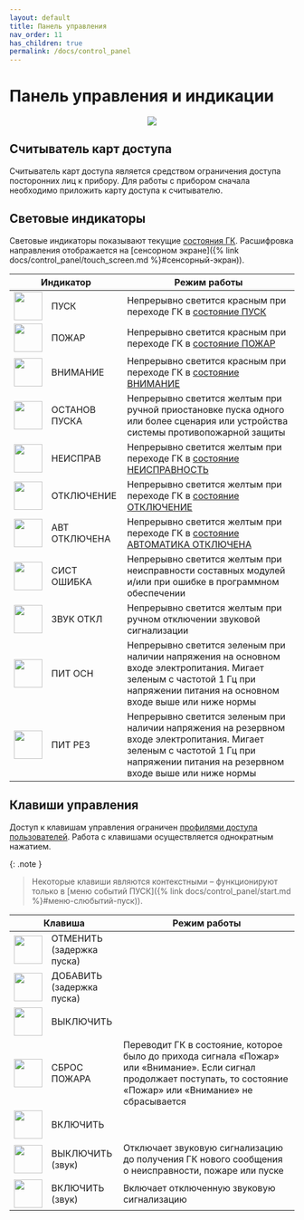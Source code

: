 ```yaml
---
layout: default
title: Панель управления
nav_order: 11
has_children: true
permalink: /docs/control_panel
---
```


# Панель управления и индикации
<p align="center">
<img src="../assets/images/control_panel.png">
</p>

## Считыватель карт доступа
Считыватель карт доступа является средством ограничения доступа посторонних лиц к прибору. Для работы с прибором сначала необходимо приложить карту доступа к считывателю.

## Световые индикаторы
Световые индикаторы показывают текущие <a href="/gk_manual/docs/intelligence/conditions#основные-состояния-гк">состояния ГК</a>. Расшифровка направления отображается на [сенсорном экране]({% link docs/control_panel/touch_screen.md %}#сенсорный-экран)).

<table> 
  <thead> 
    <tr> 
      <th style="text-align: center" colspan="2">Индикатор</th>
      <th style="text-align: center">Режим работы</th>
    </tr>
  </thead> 
  <tbody>
    <tr>
      <td style="text-align: center"><img src="../assets/icons/light_indicators/li_pusk.png" width="50" height="50"></td>
      <td style="text-align: left">ПУСК</td>
      <td style="text-align: left">Непрерывно светится красным при переходе ГК в <a href="/gk_manual/docs/intelligence/conditions#состояние_пуск">состояние ПУСК</a></td>
    </tr>
    <tr>
      <td style="text-align: center"><img src="../assets/icons/light_indicators/li_pozhar.png" width="50" height="50"></td>
      <td style="text-align: left">ПОЖАР</td>
      <td style="text-align: left">Непрерывно светится красным при переходе ГК в <a href="/gk_manual/docs/intelligence/conditions#состояние_пожар">состояние ПОЖАР</a></td>
    </tr>
    <tr>
      <td style="text-align: center"><img src="../assets/icons/light_indicators/li_vnimanie.png" width="50" height="50"></td>
      <td style="text-align: left">ВНИМАНИЕ</td>
      <td style="text-align: left">Непрерывно светится красным при переходе ГК в <a href="/gk_manual/docs/intelligence/conditions#состояние_внимание">состояние ВНИМАНИЕ</a></td>
    </tr>
    <tr>
      <td style="text-align: center"><img src="../assets/icons/light_indicators/li_ostanov_puska.png" width="50" height="50"></td>
      <td style="text-align: left">ОСТАНОВ ПУСКА</td>
      <td style="text-align: left">Непрерывно светится желтым при ручной приостановке пуска одного или более сценария или устройства системы противопожарной защиты</td>
    </tr>
    <tr>
      <td style="text-align: center"><img src="../assets/icons/light_indicators/li_neispravnost.png" width="50" height="50"></td>
      <td style="text-align: left">НЕИСПРАВ</td>
      <td style="text-align: left">Непрерывно светится желтым при переходе ГК в <a href="/gk_manual/docs/intelligence/conditions#состояние_неисправность">состояние НЕИСПРАВНОСТЬ</a></td>
    </tr>
    <tr>
      <td style="text-align: center"><img src="../assets/icons/light_indicators/li_otkluchenie.png" width="50" height="50"></td>
      <td style="text-align: left">ОТКЛЮЧЕНИЕ</td>
      <td style="text-align: left">Непрерывно светится желтым при переходе ГК в <a href="/gk_manual/docs/intelligence/conditions#состояние_отключение">состояние ОТКЛЮЧЕНИЕ</a></td>
    </tr>
    <tr>
      <td style="text-align: center"><img src="../assets/icons/light_indicators/li_avt_otkluchena.png" width="50" height="50"></td>
      <td style="text-align: left">АВТ ОТКЛЮЧЕНА</td>
      <td style="text-align: left">Непрерывно светится желтым при переходе ГК в <a href="/gk_manual/docs/intelligence/conditions#состояние_автоматика_отключена">состояние АВТОМАТИКА ОТКЛЮЧЕНА</a></td>
    </tr>
    <tr>
      <td style="text-align: center"><img src="../assets/icons/light_indicators/li_sist_oshibka.png" width="50" height="50"></td>
      <td style="text-align: left">СИСТ ОШИБКА</td>
      <td style="text-align: left">Непрерывно светится желтым при неисправности составных модулей и/или при ошибке в программном обеспечении</td>
    </tr>
    <tr>
      <td style="text-align: center"><img src="../assets/icons/light_indicators/li_zvuk_otkl.png" width="50" height="50"></td>
      <td style="text-align: left">ЗВУК ОТКЛ</td>
      <td style="text-align: left">Непрерывно светится желтым при ручном отключении звуковой сигнализации</td>
    </tr>
    <tr>
      <td style="text-align: center"><img src="../assets/icons/light_indicators/li_pit_osn.png" width="50" height="50"></td>
      <td style="text-align: left">ПИТ ОСН</td>
      <td style="text-align: left">Непрерывно светится зеленым при наличии напряжения на основном входе электропитания. Мигает зеленым с частотой 1 Гц при напряжении питания на основном входе выше или ниже нормы</td> 
    </tr>
    <tr>
      <td style="text-align: center"><img src="../assets/icons/light_indicators/li_pit_rez.png" width="50" height="50"></td>
      <td style="text-align: left">ПИТ РЕЗ</td>
      <td style="text-align: left">Непрерывно светится зеленым при наличии напряжения на резервном входе электропитания. Мигает зеленым с частотой 1 Гц при напряжении питания на резервном входе выше или ниже нормы</td> 
    </tr>
  </tbody>
</table>

## Клавиши управления
Доступ к клавишам управления ограничен <a href="/gk_manual/docs/intelligence/profiles#профили_доступа_пользователей">профилями доступа пользователей</a>. Работа с клавишами осуществляется однократным нажатием. 

{: .note }
> Некоторые клавиши являются контекстными – функционируют только в [меню событий ПУСК]({% link docs/control_panel/start.md %}#меню-слюбытий-пуск)).

<table> 
  <thead> 
    <tr> 
      <th style="text-align: center" colspan="2">Клавиша</th>
      <th style="text-align: center">Режим работы</th>
    </tr>
  </thead> 
  <tbody>
    <tr>
      <td style="text-align: center"><img src="../assets/icons/keys/k_otmenit.png" width="50" height="50"></td>
      <td style="text-align: left">ОТМЕНИТЬ<br>(задержка пуска)</td>
      <td style="text-align: left"></td>
    </tr>
    <tr>
      <td style="text-align: center"><img src="../assets/icons/keys/k_dobavit.png" width="50" height="50"></td>
      <td style="text-align: left">ДОБАВИТЬ<br>(задержка пуска)</td>
      <td style="text-align: left"></td>
    </tr>
    <tr>
      <td style="text-align: center"><img src="../assets/icons/keys/k_vyykluchit.png" width="50" height="50"></td>
      <td style="text-align: left">ВЫКЛЮЧИТЬ</td>
      <td style="text-align: left"></td>
    </tr>
    <tr>
      <td style="text-align: center"><img src="../assets/icons/keys/k_sbros_pozhara.png" width="50" height="50"></td>
      <td style="text-align: left">СБРОС ПОЖАРА</td>
      <td style="text-align: left">Переводит ГК в состояние, которое было до прихода сигнала «Пожар» или «Внимание». Если сигнал продолжает поступать, то состояние «Пожар» или «Внимание» не сбрасывается</td>
    </tr>
    <tr>
      <td style="text-align: center"><img src="../assets/icons/keys/k_vkluchit.png" width="50" height="50"></td>
      <td style="text-align: left">ВКЛЮЧИТЬ</td>
      <td style="text-align: left"></td>
    </tr>
    <tr>
      <td style="text-align: center"><img src="../assets/icons/keys/k_vyykluchit_zvuk.png" width="50" height="50"></td>
      <td style="text-align: left">ВЫКЛЮЧИТЬ<br>(звук)</td>
      <td style="text-align: left">Отключает звуковую сигнализацию до получения ГК нового сообщения о неисправности, пожаре или пуске</td>
    </tr>
    <tr>
      <td style="text-align: center"><img src="../assets/icons/keys/k_vkluchit_zvuk.png" width="50" height="50"></td>
      <td style="text-align: left">ВКЛЮЧИТЬ<br>(звук)</td>
      <td style="text-align: left">Включает отключенную звуковую сигнализацию</td>
    </tr>   
  </tbody>
</table>
